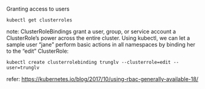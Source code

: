 Granting access to users

    kubectl get clusterroles

note: ClusterRoleBindings grant a user, group, or service account a ClusterRole’s power across the entire cluster. Using kubectl, we can let a sample user “jane” perform basic actions in all namespaces by binding her to the “edit” ClusterRole:

    kubectl create clusterrolebinding trunglv --clusterrole=edit --user=trunglv


refer: https://kubernetes.io/blog/2017/10/using-rbac-generally-available-18/

